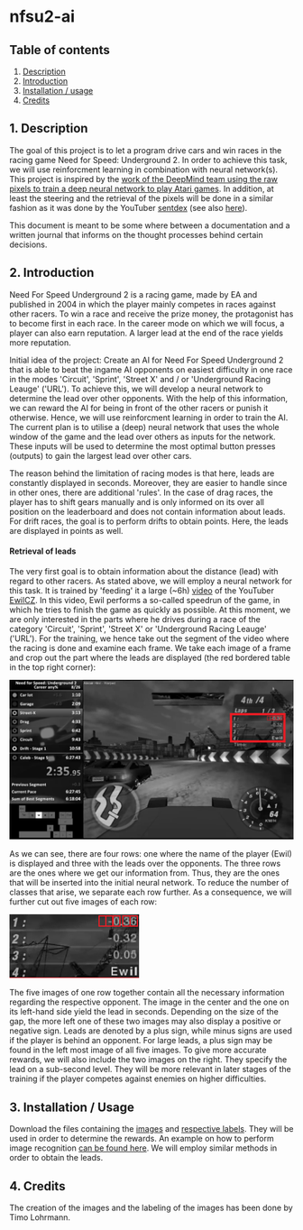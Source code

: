 # nfsu2-ai

## Table of contents

1. [ Description ](#description)
2. [ Introduction ](#introduction)
3. [ Installation / usage ](#installation)
4. [ Credits ](#credits)

<a name="description"></a>
## 1. Description
The goal of this project is to let a program drive cars and win races in the racing game Need for Speed: Underground 2. In order to achieve this task, we will use reinforcment learning in combination with neural network(s). This project is inspired by the [work of the DeepMind team using the raw pixels to train a deep neural network to play Atari games](http://arxiv.org/pdf/1312.5602v1.pdf). In addition, at least the steering and the retrieval of the pixels will be done in a similar fashion as it was done by the YouTuber [sentdex](https://www.youtube.com/user/sentdex) (see also [here](https://pythonprogramming.net/next-steps-python-plays-gta-v/)).

This document is meant to be some where between a documentation and a written journal that informs on the thought processes behind certain decisions.

<a name="introduction"></a>
## 2. Introduction
Need For Speed Underground 2 is a racing game, made by EA and published in 2004 in which the player mainly competes in races against other racers. To win a race and receive the prize money, the protagonist has to become first in each race. In the career mode on which we will focus, a player can also earn reputation. A larger lead at the end of the race yields more reputation. 

Initial idea of the project: Create an AI for Need For Speed Underground 2 that is able to beat the ingame AI opponents on easiest difficulty in one race in the modes 'Circuit', 'Sprint', 'Street X' and / or 'Underground Racing Leauge' ('URL').
To achieve this, we will develop a neural network to determine the lead over other opponents. With the help of this information, we can reward the AI for being in front of the other racers or punish it otherwise. Hence, we will use reinforcment learning in order to train the AI. The current plan is to utilise a (deep) neural network that uses the whole window of the game and the lead over others as inputs for the network. These inputs will be used to determine the most optimal button presses (outputs) to gain the largest lead over other cars.

The reason behind the limitation of racing modes is that here, leads are constantly displayed in seconds. Moreover, they are easier to handle since in other ones, there are additional 'rules'. In the case of drag races, the player has to shift gears manually and is only informed on its over all position on the leaderboard and does not contain information about leads. For drift races, the goal is to perform drifts to obtain points. Here, the leads are displayed in points as well.

#### Retrieval of leads

The very first goal is to obtain information about the distance (lead) with regard to other racers. As stated above, we will employ a neural network for this task. It is trained by 'feeding' it a large (~6h) [video](https://www.youtube.com/watch?v=m2Ed9cIhm4Y) of the YouTuber [EwilCZ](https://www.youtube.com/user/EwilCZ). In this video, Ewil performs a so-called speedrun of the game, in which he tries to finish the game as quickly as possible. At this moment, we are only interested in the parts where he drives during a race of the category 'Circuit', 'Sprint', 'Street X' or 'Underground Racing Leauge' ('URL'). For the training, we hence take out the segment of the video where the racing is done and examine each frame. We take each image of a frame and crop out the part where the leads are displayed (the red bordered table in the top right corner):

![alt text](./frame_race_314.png "A frame from a Street X race. We focus on the red bordered table in the top right corner")

As we can see, there are four rows: one where the name of the player (Ewil) is displayed and three with the leads over the opponents. The three rows are the ones where we get our information from. Thus, they are the ones that will be inserted into the initial neural network. To reduce the number of classes that arise, we separate each row further. As a consequence, we will further cut out five images of each row:

![alt text](./table_314.png "The table with the leads. The cuts are demonstrated in the first row.")

The five images of one row together contain all the necessary information regarding the respective opponent. The image in the center and the one on its left-hand side yield the lead in seconds. Depending on the size of the gap, the more left one of these two images may also display a positive or negative sign. Leads are denoted by a plus sign, while minus signs are used if the player is behind an opponent. For large leads, a plus sign may be found in the left most image of all five images. To give more accurate rewards, we will also include the two images on the right. They specify the lead on a sub-second level. They will be more relevant in later stages of the training if the player competes against enemies on higher difficulties.

<a name="installation"></a>
## 3. Installation / Usage
Download the files containing the [images](./images_boxes.zip) and [respective labels](./labels_one_list_314.data). They will be used in order to determine the rewards. An example on how to perform image recognition [can be found here](https://www.youtube.com/watch?v=Gj0iyo265bc). We will employ similar methods in order to obtain the leads.

<a name="credits"></a>
## 4. Credits

The creation of the images and the labeling of the images has been done by Timo Lohrmann.
